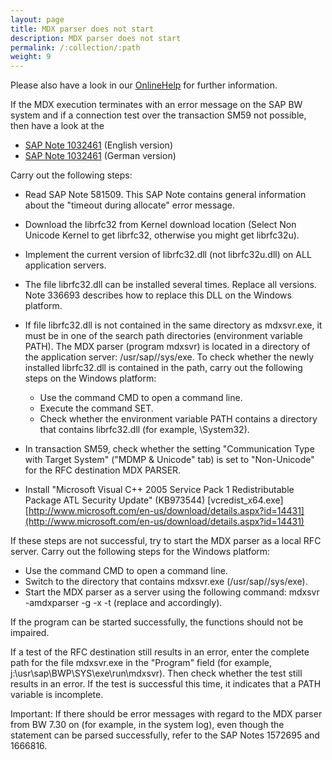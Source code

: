 ```yaml
---
layout: page
title: MDX parser does not start
description: MDX parser does not start
permalink: /:collection/:path
weight: 9
---
```


Please also have a look in our [OnlineHelp](https://help.theobald-software.com/en/) for further information.

If the MDX execution terminates with an error message on the SAP BW system and if a connection test over the transaction SM59 not possible, then have a look at the

- [SAP Note 1032461](https://cdn-files.theobald-software.com/help/1032461EN.pdf) (English version) 
- [SAP Note 1032461](https://cdn-files.theobald-software.com/help/1032461.pdf) (German version)

Carry out the following steps:

- Read SAP Note 581509. This SAP Note contains general information about the "timeout during allocate" error message.

- Download the librfc32 from Kernel download location (Select Non Unicode Kernel to get librfc32, otherwise you might get librfc32u).

- Implement the current version of librfc32.dll (not librfc32u.dll) on ALL application servers. 
 

- The file librfc32.dll can be installed several times. Replace all versions. Note 336693 describes how to replace this DLL on the Windows platform.

- If file librfc32.dll is not contained in the same directory as mdxsvr.exe, it must be in one of the search path directories (environment variable PATH). The MDX parser (program mdxsvr) is located in a directory of the application server: /usr/sap/<SID>/sys/exe. To check whether the newly installed librfc32.dll is contained in the path, carry out the following steps on the Windows platform:

	- Use the command CMD to open a command line.
	- Execute the command SET.
	- Check whether the environment variable PATH contains a directory that contains librfc32.dll (for example, <Windows>\System32).

- In transaction SM59, check whether the setting "Communication Type with Target System" ("MDMP & Unicode" tab) is set to "Non-Unicode" for the RFC destination MDX PARSER.

- Install "Microsoft Visual C++ 2005 Service Pack 1 Redistributable Package ATL Security Update" (KB973544) [vcredist_x64.exe]
[http://www.microsoft.com/en-us/download/details.aspx?id=14431](http://www.microsoft.com/en-us/download/details.aspx?id=14431)

If these steps are not successful, try to start the MDX parser as a local RFC server. Carry out the following steps for the Windows platform:

- Use the command CMD to open a command line.
- Switch to the directory that contains mdxsvr.exe (/usr/sap/<SID>/sys/exe).
- Start the MDX parser as a server using the following command: mdxsvr -amdxparser -g<host> -x<gateway> -t (replace <host> and <gateway> accordingly).

If the program can be started successfully, the functions should not be impaired.

If a test of the RFC destination still results in an error, enter the complete path for the file mdxsvr.exe in the "Program" field (for example, j:\usr\sap\BWP\SYS\exe\run\mdxsvr). Then check whether the test still results in an error. If the test is successful this time, it indicates that a PATH variable is incomplete.

Important: If there should be error messages with regard to the MDX parser from BW 7.30 on (for example, in the system log), even though the statement can be parsed successfully, refer to the SAP Notes 1572695 and 1666816.